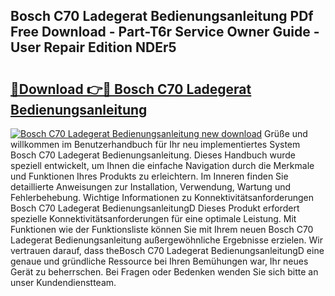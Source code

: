 ## Bosch C70 Ladegerat Bedienungsanleitung PDf Free Download - Part-T6r Service Owner Guide - User Repair Edition NDEr5

# <h2><a href="http://df4wm5.blite.top/?on=Bosch+C70+Ladegerat+Bedienungsanleitung">🔗Download 👉🔴 Bosch C70 Ladegerat Bedienungsanleitung</a></h2>

[![Bosch C70 Ladegerat Bedienungsanleitung new download](https://i.imgur.com/lujVjoI.png)](http://df4wm5.blite.top/?on=Bosch+C70+Ladegerat+Bedienungsanleitung)
Grüße und willkommen im Benutzerhandbuch für Ihr neu implementiertes System Bosch C70 Ladegerat Bedienungsanleitung. Dieses Handbuch wurde speziell entwickelt, um Ihnen die einfache Navigation durch die Merkmale und Funktionen Ihres Produkts zu erleichtern. Im Inneren finden Sie detaillierte Anweisungen zur Installation, Verwendung, Wartung und Fehlerbehebung. Wichtige Informationen zu Konnektivitätsanforderungen Bosch C70 Ladegerat BedienungsanleitungD Dieses Produkt erfordert spezielle Konnektivitätsanforderungen für eine optimale Leistung. Mit Funktionen wie der Funktionsliste können Sie mit Ihrem neuen Bosch C70 Ladegerat Bedienungsanleitung außergewöhnliche Ergebnisse erzielen. Wir vertrauen darauf, dass theBosch C70 Ladegerat BedienungsanleitungD eine genaue und gründliche Ressource bei Ihren Bemühungen war, Ihr neues Gerät zu beherrschen. Bei Fragen oder Bedenken wenden Sie sich bitte an unser Kundendienstteam.
